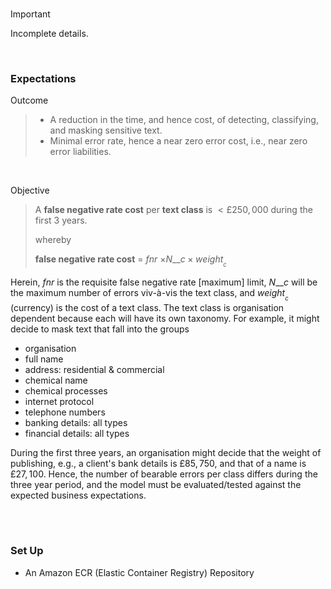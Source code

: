 <br>

> [!IMPORTANT]
> Incomplete details.

<br>

### Expectations

Outcome
> * A reduction in the time, and hence cost, of detecting, classifying, and masking sensitive text.
> * Minimal error rate, hence a near zero error cost, i.e., near zero error liabilities.

<br>

Objective
> A **false negative rate cost** per **text class** is $<£250,000$ during the first $3$ years.
>
> whereby
> 
> **false negative rate cost** = *fnr* $\times N\_{\_{c}} \times weight_{_{c}}$

Herein, *fnr* is the requisite false negative rate [maximum] limit, $N\_{\_{c}}$ will be the maximum number of errors viv-&agrave;-vis the text class, and $weight_{_{c}}$ (currency) is the cost of a text class. The text class is organisation dependent because each will have its own taxonomy.  For example, it might decide to mask text that fall into the groups

* organisation
* full name
* address: residential & commercial
* chemical name
* chemical processes
* internet protocol
* telephone numbers
* banking details: all types
* financial details: all types

During the first three years, an organisation might decide that the weight of publishing, e.g., a client's bank details is $£85,750$, and that of a name is $£27,100$.  Hence, the number of bearable errors per class differs during the three year period, and the model must be evaluated/tested against the expected business expectations.

<br>
<br>

### Set Up

* An Amazon ECR (Elastic Container Registry) Repository

<br>
<br>

<br>
<br>

<br>
<br>

<br>
<br>

<!--

**Here are some ideas to get you started:**

🙋‍♀️ A short introduction - what is your organization all about?
🌈 Contribution guidelines - how can the community get involved?
👩‍💻 Useful resources - where can the community find your docs? Is there anything else the community should know?
🍿 Fun facts - what does your team eat for breakfast?
🧙 Remember, you can do mighty things with the power of [Markdown](https://docs.github.com/github/writing-on-github/getting-started-with-writing-and-formatting-on-github/basic-writing-and-formatting-syntax)
-->
